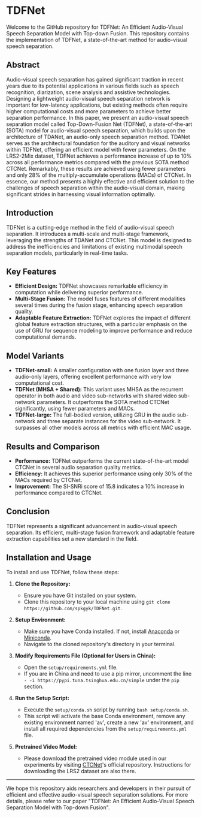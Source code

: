 # TDFNet

Welcome to the GitHub repository for TDFNet: An Efficient Audio-Visual Speech Separation Model with Top-down Fusion. This repository contains the implementation of TDFNet, a state-of-the-art method for audio-visual speech separation.

## Abstract

Audio-visual speech separation has gained significant traction in recent years due to its potential applications in various fields such as speech recognition, diarization, scene analysis and assistive technologies. Designing a lightweight audio-visual speech separation network is important for low-latency applications, but existing methods often require higher computational costs and more parameters to achieve better separation performance. In this paper, we present an audio-visual speech separation model called Top-Down-Fusion Net (TDFNet), a state-of-the-art (SOTA) model for audio-visual speech separation, which builds upon the architecture of TDANet, an audio-only speech separation method. TDANet serves as the architectural foundation for the auditory and visual networks within TDFNet, offering an efficient model with fewer parameters. On the LRS2-2Mix dataset, TDFNet achieves a performance increase of up to 10% across all performance metrics compared with the previous SOTA method CTCNet. Remarkably, these results are achieved using fewer parameters and only 28% of the multiply-accumulate operations (MACs) of CTCNet. In essence, our method presents a highly effective and efficient solution to the challenges of speech separation within the audio-visual domain, making significant strides in harnessing visual information optimally. 

## Introduction

TDFNet is a cutting-edge method in the field of audio-visual speech separation. It introduces a multi-scale and multi-stage framework, leveraging the strengths of TDANet and CTCNet. This model is designed to address the inefficiencies and limitations of existing multimodal speech separation models, particularly in real-time tasks.

## Key Features

- **Efficient Design:** TDFNet showcases remarkable efficiency in computation while delivering superior performance. 
- **Multi-Stage Fusion:** The model fuses features of different modalities several times during the fusion stage, enhancing speech separation quality.
- **Adaptable Feature Extraction:** TDFNet explores the impact of different global feature extraction structures, with a particular emphasis on the use of GRU for sequence modeling to improve performance and reduce computational demands.

## Model Variants

- **TDFNet-small:** A smaller configuration with one fusion layer and three audio-only layers, offering excellent performance with very low computational cost.
- **TDFNet (MHSA + Shared):** This variant uses MHSA as the recurrent operator in both audio and video sub-networks with shared video sub-network parameters. It outperforms the SOTA method CTCNet significantly, using fewer parameters and MACs.
- **TDFNet-large:** The full-bodied version, utilizing GRU in the audio sub-network and three separate instances for the video sub-network. It surpasses all other models across all metrics with efficient MAC usage.

## Results and Comparison

- **Performance:** TDFNet outperforms the current state-of-the-art model CTCNet in several audio separation quality metrics.
- **Efficiency:** It achieves this superior performance using only 30% of the MACs required by CTCNet.
- **Improvement:** The SI-SNRi score of 15.8 indicates a 10% increase in performance compared to CTCNet.

## Conclusion

TDFNet represents a significant advancement in audio-visual speech separation. Its efficient, multi-stage fusion framework and adaptable feature extraction capabilities set a new standard in the field.

## Installation and Usage

To install and use TDFNet, follow these steps:

1. **Clone the Repository:**
   - Ensure you have Git installed on your system.
   - Clone this repository to your local machine using `git clone https://github.com/spkgyk/TDFNet.git`.

2. **Setup Environment:**
   - Make sure you have Conda installed. If not, install [Anaconda](https://www.anaconda.com/products/individual) or [Miniconda](https://docs.conda.io/en/latest/miniconda.html).
   - Navigate to the cloned repository's directory in your terminal.

3. **Modify Requirements File (Optional for Users in China):**
   - Open the `setup/requirements.yml` file.
   - If you are in China and need to use a pip mirror, uncomment the line `- -i https://pypi.tuna.tsinghua.edu.cn/simple` under the `pip` section.

4. **Run the Setup Script:**
   - Execute the `setup/conda.sh` script by running `bash setup/conda.sh`.
   - This script will activate the base Conda environment, remove any existing environment named 'av', create a new 'av' environment, and install all required dependencies from the `setup/requirements.yml` file.
  

5. **Pretrained Video Model:**
   - Please download the pretrained video module used in our experiments by visiting [CTCNet](https://github.com/JusperLee/CTCNet)'s official repository. Instructions for downloading the LRS2 dataset are also there.

---

We hope this repository aids researchers and developers in their pursuit of efficient and effective audio-visual speech separation solutions. For more details, please refer to our paper "TDFNet: An Efficient Audio-Visual Speech Separation Model with Top-down Fusion".
